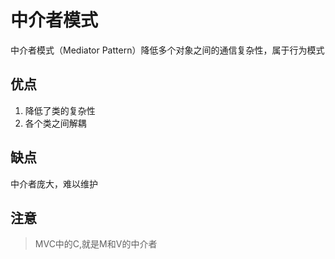 # 中介者模式

中介者模式（Mediator Pattern）降低多个对象之间的通信复杂性，属于行为模式

## 优点

1. 降低了类的复杂性
2. 各个类之间解耦

## 缺点

中介者庞大，难以维护

## 注意

> MVC中的C,就是M和V的中介者